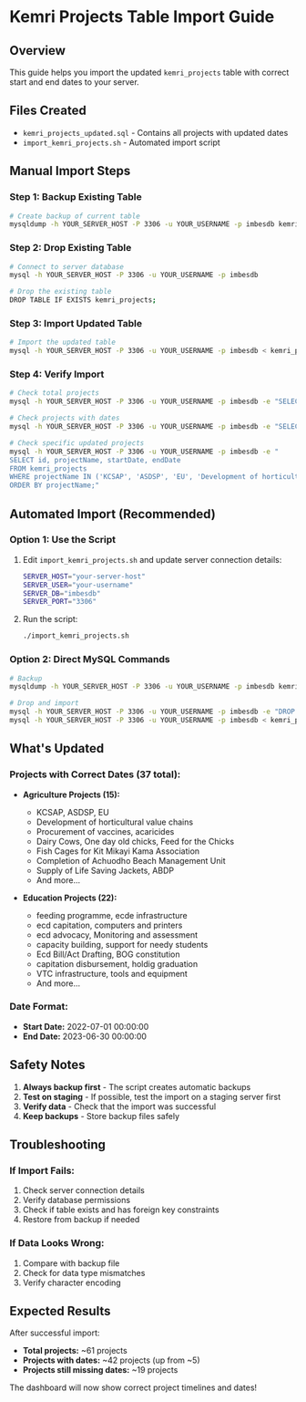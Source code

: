 # Kemri Projects Table Import Guide

## Overview
This guide helps you import the updated `kemri_projects` table with correct start and end dates to your server.

## Files Created
- `kemri_projects_updated.sql` - Contains all projects with updated dates
- `import_kemri_projects.sh` - Automated import script

## Manual Import Steps

### Step 1: Backup Existing Table
```bash
# Create backup of current table
mysqldump -h YOUR_SERVER_HOST -P 3306 -u YOUR_USERNAME -p imbesdb kemri_projects > kemri_projects_backup_$(date +%Y%m%d_%H%M%S).sql
```

### Step 2: Drop Existing Table
```bash
# Connect to server database
mysql -h YOUR_SERVER_HOST -P 3306 -u YOUR_USERNAME -p imbesdb

# Drop the existing table
DROP TABLE IF EXISTS kemri_projects;
```

### Step 3: Import Updated Table
```bash
# Import the updated table
mysql -h YOUR_SERVER_HOST -P 3306 -u YOUR_USERNAME -p imbesdb < kemri_projects_updated.sql
```

### Step 4: Verify Import
```bash
# Check total projects
mysql -h YOUR_SERVER_HOST -P 3306 -u YOUR_USERNAME -p imbesdb -e "SELECT COUNT(*) FROM kemri_projects;"

# Check projects with dates
mysql -h YOUR_SERVER_HOST -P 3306 -u YOUR_USERNAME -p imbesdb -e "SELECT COUNT(*) FROM kemri_projects WHERE startDate IS NOT NULL AND endDate IS NOT NULL;"

# Check specific updated projects
mysql -h YOUR_SERVER_HOST -P 3306 -u YOUR_USERNAME -p imbesdb -e "
SELECT id, projectName, startDate, endDate 
FROM kemri_projects 
WHERE projectName IN ('KCSAP', 'ASDSP', 'EU', 'Development of horticultural value chains(Assorted seeds)')
ORDER BY projectName;"
```

## Automated Import (Recommended)

### Option 1: Use the Script
1. Edit `import_kemri_projects.sh` and update server connection details:
   ```bash
   SERVER_HOST="your-server-host"
   SERVER_USER="your-username"
   SERVER_DB="imbesdb"
   SERVER_PORT="3306"
   ```

2. Run the script:
   ```bash
   ./import_kemri_projects.sh
   ```

### Option 2: Direct MySQL Commands
```bash
# Backup
mysqldump -h YOUR_SERVER_HOST -P 3306 -u YOUR_USERNAME -p imbesdb kemri_projects > backup.sql

# Drop and import
mysql -h YOUR_SERVER_HOST -P 3306 -u YOUR_USERNAME -p imbesdb -e "DROP TABLE IF EXISTS kemri_projects;"
mysql -h YOUR_SERVER_HOST -P 3306 -u YOUR_USERNAME -p imbesdb < kemri_projects_updated.sql
```

## What's Updated

### Projects with Correct Dates (37 total):
- **Agriculture Projects (15):**
  - KCSAP, ASDSP, EU
  - Development of horticultural value chains
  - Procurement of vaccines, acaricides
  - Dairy Cows, One day old chicks, Feed for the Chicks
  - Fish Cages for Kit Mikayi Kama Association
  - Completion of Achuodho Beach Management Unit
  - Supply of Life Saving Jackets, ABDP
  - And more...

- **Education Projects (22):**
  - feeding programme, ecde infrastructure
  - ecd capitation, computers and printers
  - ecd advocacy, Monitoring and assessment
  - capacity building, support for needy students
  - Ecd Bill/Act Drafting, BOG constitution
  - capitation disbursement, holdig graduation
  - VTC infrastructure, tools and equipment
  - And more...

### Date Format:
- **Start Date:** 2022-07-01 00:00:00
- **End Date:** 2023-06-30 00:00:00

## Safety Notes

1. **Always backup first** - The script creates automatic backups
2. **Test on staging** - If possible, test the import on a staging server first
3. **Verify data** - Check that the import was successful
4. **Keep backups** - Store backup files safely

## Troubleshooting

### If Import Fails:
1. Check server connection details
2. Verify database permissions
3. Check if table exists and has foreign key constraints
4. Restore from backup if needed

### If Data Looks Wrong:
1. Compare with backup file
2. Check for data type mismatches
3. Verify character encoding

## Expected Results

After successful import:
- **Total projects:** ~61 projects
- **Projects with dates:** ~42 projects (up from ~5)
- **Projects still missing dates:** ~19 projects

The dashboard will now show correct project timelines and dates!







